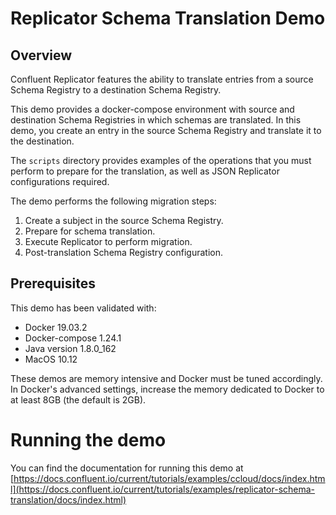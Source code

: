 # Replicator Schema Translation Demo

## Overview

Confluent Replicator features the ability to translate entries from a source Schema Registry to a destination Schema Registry.

This demo provides a docker-compose environment with source and destination Schema Registries in which schemas are translated. In this demo, you create an entry in the source Schema Registry and translate it to the destination.

The `scripts` directory provides examples of the operations that you must perform to prepare for the translation, as well as JSON Replicator configurations required.

The demo performs the following migration steps:

1. Create a subject in the source Schema Registry.
2. Prepare for schema translation.
3. Execute Replicator to perform migration.
4. Post-translation Schema Registry configuration. 

## Prerequisites

This demo has been validated with:

-  Docker 19.03.2
-  Docker-compose 1.24.1
-  Java version 1.8.0_162
-  MacOS 10.12

These demos are memory intensive and Docker must be tuned accordingly. In Docker's advanced settings, increase the memory dedicated to Docker to at least 8GB (the default is 2GB).

# Running the demo

You can find the documentation for running this demo at [https://docs.confluent.io/current/tutorials/examples/ccloud/docs/index.html](https://docs.confluent.io/current/tutorials/examples/replicator-schema-translation/docs/index.html)
